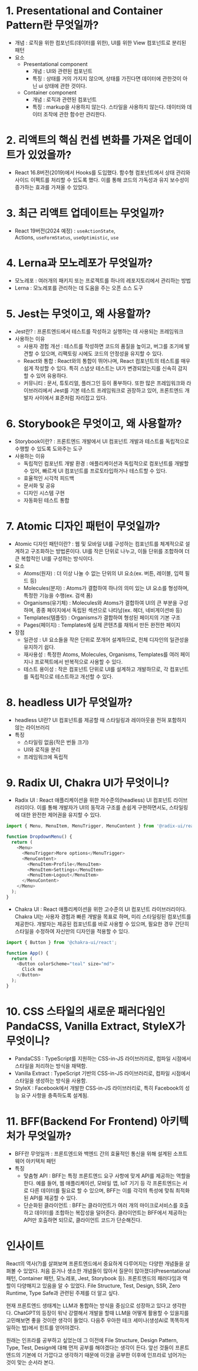 # 1. Presentational and Container Pattern란 무엇일까?
- 개념 : 로직을 위한 컴포넌트(데이터를 위한), UI를 위한 View 컴포넌트로 분리된 패턴
- 요소
  - Presentational component
    - 개념 : UI와 관련된 컴포넌트
    - 특징 : 상태를 거의 가지지 않으며, 상태를 가진다면 데이터에 관한것이 아닌 ui 상태에 관한 것이다.
  - Container component
    - 개념 : 로직과 관련된 컴포넌트
    - 특징 : markup을 사용하지 않는다. 스타일을 사용하지 않는다. 데이터와 데이터 조작에 관한 함수만 관리한다.

# 2. 리액트의 핵심 컨셉 변화를 가져온 업데이트가 있었을까?
- React 16.8버전(2019)에서 Hooks를 도입했다. 함수형 컴포넌트에서 상태 관리와 사이드 이펙트를 처리할 수 있도록 했다. 이를 통해 코드의 가독성과 유지 보수성이 증가하는 효과를 가져올 수 있었다. 

# 3. 최근 리액트 업데이트는 무엇일까?
- React 19버전(2024 예정) : `useActionState`, <form> Actions, `useFormStatus`, `useOptimistic`, `use`

# 4. Lerna과 모노레포가 무엇일까?
- 모노레포 : 여러개의 패키지 또는 프로젝트를 하나의 레포지토리에서 관리하는 방법
- Lerna : 모노레포를 관리하는 데 도움을 주는 오픈 소스 도구

# 5. Jest는 무엇이고, 왜 사용할까?
- Jest란? : 프론트엔드에서 테스트를 작성하고 실행하는 데 사용되는 프레임워크
- 사용하는 이유
  - 사용자 경험 개선 : 테스트를 작성하면 코드의 품질을 높이고, 버그를 조기에 발견할 수 있으며, 리팩토링 시에도 코드의 안정성을 유지할 수 있다.
  - React와 통합 : React와의 통합이 뛰어나며, React 컴포넌트의 테스트를 매우 쉽게 작성할 수 있다. 특히 스냅샷 테스트는 UI가 변경되었는지를 신속히 감지할 수 있어 유용하다.
  - 커뮤니티 : 문서, 튜토리얼, 플러그인 등이 풍부하다. 또한 많은 프레임워크와 라이브러리에서 Jest를 기본 테스트 프레임워크로 권장하고 있어, 프론트엔드 개발자 사이에서 표준처럼 자리잡고 있다.

# 6. Storybook은 무엇이고, 왜 사용할까?
- Storybook이란? : 프론트엔드 개발에서 UI 컴포넌트 개발과 테스트를 독립적으로 수행할 수 있도록 도와주는 도구
- 사용하는 이유 
  - 독립적인 컴포넌트 개발 환경 : 애플리케이션과 독립적으로 컴포넌트를 개발할 수 있어, 빠르게 UI 컴포넌트를 프로토타입하거나 테스트할 수 있다.
  - 효율적인 시각적 피드백
  - 문서화 및 공유
  - 디자인 시스템 구현
  - 자동화된 테스트 통합

# 7. Atomic 디자인 패턴이 무엇일까?
- Atomic 디자인 패턴이란? : 웹 및 모바일 UI를 구성하는 컴포넌트를 체계적으로 설계하고 구조화하는 방법론이다. UI를 작은 단위로 나누고, 이들 단위를 조합하여 더 큰 복합적인 UI를 구성하는 방식이다.
- 요소
  -  Atoms(원자) : 더 이상 나눌 수 없는 단위의 UI 요소(ex. 버튼, 레이블, 입력 필드 등)
  -  Molecules(분자) : Atoms가 결합하여 하나의 의미 있는 UI 요소를 형성하며, 특정한 기능을 수행(ex. 검색 폼)
  -  Organisms(유기체) : Molecules와 Atoms가 결합하여 UI의 큰 부분을 구성하며, 종종 페이지에서 독립된 섹션으로 나타남(ex. 헤더, 네비게이션바 등)
  -  Templates(템플릿) : Organisms가 결합하여 형성된 페이지의 기본 구조
  -  Pages(페이지) : Templates에 실제 콘텐츠를 채워서 만든 완전한 페이지
- 장점
  - 일관성 : UI 요소들을 작은 단위로 쪼개어 설계하므로, 전체 디자인의 일관성을 유지하기 쉽다. 
  - 재사용성 : 특정한 Atoms, Molecules, Organisms, Templates를 여러 페이지나 프로젝트에서 반복적으로 사용할 수 있다.
  - 테스트 용이성 : 작은 컴포넌트 단위로 UI를 설계하고 개발하므로, 각 컴포넌트를 독립적으로 테스트하고 개선할 수 있다.

# 8. headless UI가 무엇일까?
- headless UI란? UI 컴포넌트를 제공할 때 스타일링과 레이아웃을 전혀 포함하지 않는 라이브러리
- 특징
  - 스타일링 없음(작은 번들 크기)
  - UI와 로직을 분리
  - 프레임워크에 독립적

# 9. Radix UI, Chakra UI가 무엇이니?
- Radix UI : React 애플리케이션을 위한 저수준의(headless) UI 컴포넌트 라이브러리이다. 이를 통해 개발자가 UI의 동작과 구조를 손쉽게 구현하면서도, 스타일링에 대한 완전한 제어권을 유지할 수 있다.

```js
import { Menu, MenuItem, MenuTrigger, MenuContent } from '@radix-ui/react-menu';

function DropdownMenu() {
  return (
    <Menu>
      <MenuTrigger>More options</MenuTrigger>
      <MenuContent>
        <MenuItem>Profile</MenuItem>
        <MenuItem>Settings</MenuItem>
        <MenuItem>Logout</MenuItem>
      </MenuContent>
    </Menu>
  );
}

```

- Chakra UI : React 애플리케이션을 위한 고수준의 UI 컴포넌트 라이브러리이다. Chakra UI는 사용자 경험과 빠른 개발을 목표로 하며, 미리 스타일링된 컴포넌트를 제공한다. 개발자는 제공된 컴포넌트를 바로 사용할 수 있으며, 필요한 경우 간단히 스타일을 수정하여 자신만의 디자인을 적용할 수 있다.

```js
import { Button } from '@chakra-ui/react';

function App() {
  return (
    <Button colorScheme="teal" size="md">
      Click me
    </Button>
  );
}

```

# 10. CSS 스타일의 새로운 패러다임인 PandaCSS, Vanilla Extract, StyleX가 무엇이니?
- PandaCSS : TypeScript를 지원하는 CSS-in-JS 라이브러리로, 컴파일 시점에서 스타일을 처리하는 방식을 채택함.
- Vanilla Extract : TypeScript 기반의 CSS-in-JS 라이브러리로, 컴파일 시점에서 스타일을 생성하는 방식을 사용함.
- StyleX : Facebook에서 개발한 CSS-in-JS 라이브러리로, 특히 Facebook의 성능 요구 사항을 충족하도록 설계됨.

# 11. BFF(Backend For Frontend) 아키텍처가 무엇일까?
- BFF란 무엇일까 : 프론트엔드와 백엔드 간의 효율적인 통신을 위해 설계된 소프트웨어 아키텍처 패턴
- 특징
  - 맞춤형 API : BFF는 특정 프론트엔드 요구 사항에 맞게 API를 제공하는 역할을 한다. 예를 들어, 웹 애플리케이션, 모바일 앱, IoT 기기 등 각 프론트엔드는 서로 다른 데이터를 필요로 할 수 있으며, BFF는 이를 각각의 특성에 맞춰 최적화된 API를 제공할 수 있다.
  - 단순화된 클라이언트 : BFF는 클라이언트가 여러 개의 마이크로서비스를 호출하고 데이터를 조합하는 복잡성을 덜어준다. 클라이언트는 BFF에서 제공하는 API만 호출하면 되므로, 클라이언트 코드가 단순해진다.

# 인사이트
React의 역사(?)를 살펴보며 프론트엔드에서 중요하게 다루어지는 다양한 개념들을 살펴볼 수 있었다. 처음 듣거나 생소한 개념들이 많아서 질문이 많아졌다(Presentational 패턴, Container 패턴, 모노레포, Jest, Storybook 등). 프론트엔드의 패러다임과 역할이 다양해지고 있음을 알 수 있었다. File Structure, Test, Design, SSR, Zero Runtime, Type Safe과 관련된 주제를 더 알고 싶다.

현재 프론트엔드 생태계는 LLM과 통합하는 방식을 중심으로 성장하고 있다고 생각한다. ChatGPT의 등장이 워낙 강렬해서 개발을 할때 LLM을 어떻게 활용할 수 있을지를 고민해보면 좋을 것이란 생각이 들었다. 다음주 우아한 테크 세미나(생성AI로 똑똑하게 일하는 법)에서 힌트를 얻어야겠다.

원래는 인프라를 공부하고 싶었는데 그 이전에 File Structure, Design Pattern, Type, Test, Design에 대해 먼저 공부를 해야겠다는 생각이 든다. 앞선 것들이 프론트엔드의 기본에 더 가깝다고 생각하기 때문에 이것을 공부한 이후에 인프라로 넘어가는 것이 맞는 순서라 본다.
